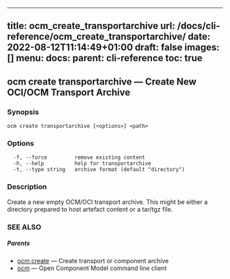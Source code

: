
---
title: ocm_create_transportarchive
url: /docs/cli-reference/ocm_create_transportarchive/
date: 2022-08-12T11:14:49+01:00
draft: false
images: []
menu:
  docs:
    parent: cli-reference
toc: true
---
## ocm create transportarchive &mdash; Create New OCI/OCM Transport  Archive

### Synopsis

```
ocm create transportarchive [<options>] <path>
```

### Options

```
  -f, --force         remove existing content
  -h, --help          help for transportarchive
  -t, --type string   archive format (default "directory")
```

### Description


Create a new empty OCM/OCI transport archive. This might be either a directory prepared
to host artefact content or a tar/tgz file.


### SEE ALSO

##### Parents

* [ocm create](ocm_create.md)	 &mdash; Create transport or component archive
* [ocm](ocm.md)	 &mdash; Open Component Model command line client

